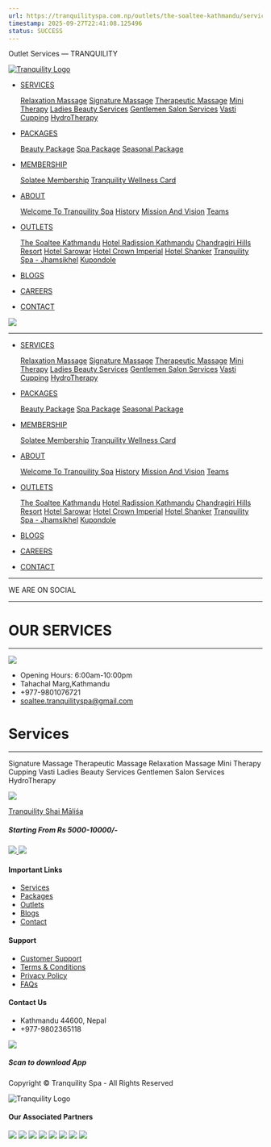```yaml
---
url: https://tranquilityspa.com.np/outlets/the-soaltee-kathmandu/services?service=4
timestamp: 2025-09-27T22:41:08.125496
status: SUCCESS
---
```


Outlet Services — TRANQUILITY





[![Tranquility Logo](https://tranquilityspa.com.np/sites/images/tranquility-logo.png)](https://tranquilityspa.com.np)

* [SERVICES](#)

  [Relaxation Massage](https://tranquilityspa.com.np/services?service=3)
  [Signature Massage](https://tranquilityspa.com.np/services?service=4)
  [Therapeutic Massage](https://tranquilityspa.com.np/services?service=9)
  [Mini Therapy](https://tranquilityspa.com.np/services?service=10)
  [Ladies Beauty Services](https://tranquilityspa.com.np/services?service=12)
  [Gentlemen Salon Services](https://tranquilityspa.com.np/services?service=13)
  [Vasti](https://tranquilityspa.com.np/services?service=14)
  [Cupping](https://tranquilityspa.com.np/services?service=15)
  [HydroTherapy](https://tranquilityspa.com.np/services?service=16)
* [PACKAGES](#)

  [Beauty Package](https://tranquilityspa.com.np/packages?package=1)
  [Spa Package](https://tranquilityspa.com.np/packages?package=2)
  [Seasonal Package](https://tranquilityspa.com.np/packages?package=17)
* [MEMBERSHIP](#)

  [Solatee Membership](https://tranquilityspa.com.np/memberships/solatee-membership/submemberships)
  [Tranquility Wellness Card](https://tranquilityspa.com.np/memberships/tranquility-wellness-card/submemberships)
* [ABOUT](#)

  [Welcome To Tranquility Spa](https://tranquilityspa.com.np/pages/about#welcome )
  [History](https://tranquilityspa.com.np/pages/about#history )
  [Mission And Vision](https://tranquilityspa.com.np/pages/about#story-and-vision ) 
  [Teams](https://tranquilityspa.com.np/teams )
* [OUTLETS](#)

  [The Soaltee Kathmandu](https://tranquilityspa.com.np/outlets/the-soaltee-kathmandu/services?service=4)
  [Hotel Radission Kathmandu](https://tranquilityspa.com.np/outlets/radisson-hotel-and-residences-kathmandu/services?service=4 )
  [Chandragiri Hills Resort](https://tranquilityspa.com.np/outlets/chandragiri-hills-resort1223/services?service=4   )
  [Hotel Sarowar](https://tranquilityspa.com.np/outlets/hotel-sarowar/services?service=9)
  [Hotel Crown Imperial](https://tranquilityspa.com.np/outlets/hotel-crown-imperial/services?service=4)
  [Hotel Shanker](https://tranquilityspa.com.np/outlets/hotel-shanker/services?service=4)
  [Tranquility Spa - Jhamsikhel](https://tranquilityspa.com.np/outlets/tranquility-spa-jhamsikhel/services?service=4 )
  [Kupondole](https://tranquilityspa.com.np/outlets/kupondole/services?service=4)
* [BLOGS](https://tranquilityspa.com.np/blogs)
* [CAREERS](https://tranquilityspa.com.np/careers)
* [CONTACT](https://tranquilityspa.com.np/contact)

[![](https://tranquilityspa.com.np/sites/images/tranquility-logo.png)](https://tranquilityspa.com.np)

---

* [SERVICES](https://tranquilityspa.com.np/services)

  [Relaxation Massage](https://tranquilityspa.com.np/services?service=3)
  [Signature Massage](https://tranquilityspa.com.np/services?service=4)
  [Therapeutic Massage](https://tranquilityspa.com.np/services?service=9)
  [Mini Therapy](https://tranquilityspa.com.np/services?service=10)
  [Ladies Beauty Services](https://tranquilityspa.com.np/services?service=12)
  [Gentlemen Salon Services](https://tranquilityspa.com.np/services?service=13)
  [Vasti](https://tranquilityspa.com.np/services?service=14)
  [Cupping](https://tranquilityspa.com.np/services?service=15)
  [HydroTherapy](https://tranquilityspa.com.np/services?service=16)
* [PACKAGES](https://tranquilityspa.com.np/packages)

  [Beauty Package](https://tranquilityspa.com.np/packages?package=1)
  [Spa Package](https://tranquilityspa.com.np/packages?package=2)
  [Seasonal Package](https://tranquilityspa.com.np/packages?package=17)
* [MEMBERSHIP](https://tranquilityspa.com.np/memberships)

  [Solatee Membership](https://tranquilityspa.com.np/memberships/solatee-membership/submemberships)
  [Tranquility Wellness Card](https://tranquilityspa.com.np/memberships/tranquility-wellness-card/submemberships)
* [ABOUT](https://tranquilityspa.com.np/pages/about)

  [Welcome To Tranquility Spa](https://tranquilityspa.com.np/pages/about#welcome )
  [History](https://tranquilityspa.com.np/pages/about#history )
  [Mission And Vision](https://tranquilityspa.com.np/pages/about#story-and-vision ) 
  [Teams](https://tranquilityspa.com.np/teams )
* [OUTLETS](https://tranquilityspa.com.np/outlets)

  [The Soaltee Kathmandu](https://tranquilityspa.com.np/outlets/the-soaltee-kathmandu/services?service=4)
  [Hotel Radission Kathmandu](https://tranquilityspa.com.np/outlets/radisson-hotel-and-residences-kathmandu/services?service=4 )
  [Chandragiri Hills Resort](https://tranquilityspa.com.np/outlets/chandragiri-hills-resort1223/services?service=4   )
  [Hotel Sarowar](https://tranquilityspa.com.np/outlets/hotel-sarowar/services?service=9)
  [Hotel Crown Imperial](https://tranquilityspa.com.np/outlets/hotel-crown-imperial/services?service=4)
  [Hotel Shanker](https://tranquilityspa.com.np/outlets/hotel-shanker/services?service=4)
  [Tranquility Spa - Jhamsikhel](https://tranquilityspa.com.np/outlets/tranquility-spa-jhamsikhel/services?service=4 )
  [Kupondole](https://tranquilityspa.com.np/outlets/kupondole/services?service=4)
* [BLOGS](https://tranquilityspa.com.np/blogs)
* [CAREERS](https://tranquilityspa.com.np/careers)
* [CONTACT](https://tranquilityspa.com.np/contact)

---

WE ARE ON SOCIAL

---

OUR SERVICES
============

---

![](https://tranquilityspa.com.np/uploads/images/outlets/3de0cf81-cd79-43d0-976a-be095ac5cc08.jpg)

* Opening Hours: 6:00am-10:00pm
* Tahachal Marg,Kathmandu
* +977-9801076721
* soaltee.tranquilityspa@gmail.com

Services
========

---

Signature Massage
Therapeutic Massage
Relaxation Massage
Mini Therapy
Cupping
Vasti
Ladies Beauty Services
Gentlemen Salon Services
HydroTherapy

![](https://tranquilityspa.com.np/uploads/images/services/5141458b-8ca3-4fba-9864-2c009d09bb3e.jpg)

[Tranquility Shai Māliśa](https://tranquilityspa.com.np/services/tranquility-shai-mlisa)

##### Starting From Rs 5000-10000/-



[![](https://tranquilityspa.com.np/sites/images/tranquility-logo-footer.png)
![](https://tranquilityspa.com.np/sites/images/logo-bottom-text.png)](https://tranquilityspa.com.np)

#### Important Links

* [Services](https://tranquilityspa.com.np/services)
* [Packages](https://tranquilityspa.com.np/packages)
* [Outlets](https://tranquilityspa.com.np/outlets)
* [Blogs](https://tranquilityspa.com.np/blogs)
* [Contact](https://tranquilityspa.com.np/contact)

#### Support

* [Customer Support](#)
* [Terms & Conditions](#)
* [Privacy Policy](#)
* [FAQs](https://tranquilityspa.com.np/faqs)



#### Contact Us

* Kathmandu 44600, Nepal
* +977-9802365118

![](https://tranquilityspa.com.np/uploads/images/settings/a7f3c9f5-f6fa-459b-8583-7eeb68a885c2.png)

##### Scan to download App

Copyright © Tranquility Spa - All Rights Reserved

![Tranquility Logo](https://tranquilityspa.com.np/sites/images/tranquility-logo.png)

#### Our Associated Partners

[![](https://tranquilityspa.com.np/uploads/images/partners/6eddb044-7521-46f0-bd5a-99e28cce81d2.png)](#)
[![](https://tranquilityspa.com.np/uploads/images/partners/a85b19ab-dc5a-4678-b90c-cc101a9084f9.png)](#)
[![](https://tranquilityspa.com.np/uploads/images/partners/741b81cb-f695-4229-8a22-0f8b261d601d.jpg)](#)
[![](https://tranquilityspa.com.np/uploads/images/partners/043420c7-cb92-40c1-a01d-a2d39fe488b9.png)](#)
[![](https://tranquilityspa.com.np/uploads/images/partners/9893893e-b40f-419c-81d5-7ed877da8d5d.jpg)](#)
[![](https://tranquilityspa.com.np/uploads/images/partners/2a719ef7-e181-4924-a8ef-296185b551ab.png)](#)
[![](https://tranquilityspa.com.np/uploads/images/partners/0b36b9e9-b3eb-432c-b2de-aafc6f671e8a.webp)](#)
[![](https://tranquilityspa.com.np/uploads/images/partners/76b5bd09-028e-4045-a0ae-2d714cae886b.png)](#)